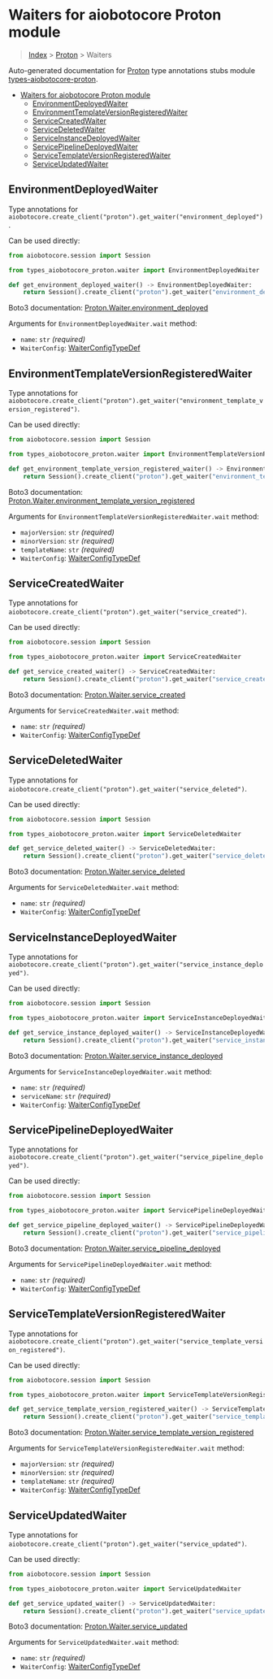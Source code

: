 <a id="waiters-for-aiobotocore-proton-module"></a>

# Waiters for aiobotocore Proton module

> [Index](..) > [Proton](.) > Waiters

Auto-generated documentation for
[Proton](https://boto3.amazonaws.com/v1/documentation/api/latest/reference/services/proton.html#Proton)
type annotations stubs module
[types-aiobotocore-proton](https://pypi.org/project/types-aiobotocore-proton/).

- [Waiters for aiobotocore Proton module](#waiters-for-aiobotocore-proton-module)
  - [EnvironmentDeployedWaiter](#environmentdeployedwaiter)
  - [EnvironmentTemplateVersionRegisteredWaiter](#environmenttemplateversionregisteredwaiter)
  - [ServiceCreatedWaiter](#servicecreatedwaiter)
  - [ServiceDeletedWaiter](#servicedeletedwaiter)
  - [ServiceInstanceDeployedWaiter](#serviceinstancedeployedwaiter)
  - [ServicePipelineDeployedWaiter](#servicepipelinedeployedwaiter)
  - [ServiceTemplateVersionRegisteredWaiter](#servicetemplateversionregisteredwaiter)
  - [ServiceUpdatedWaiter](#serviceupdatedwaiter)

<a id="environmentdeployedwaiter"></a>

## EnvironmentDeployedWaiter

Type annotations for
`aiobotocore.create_client("proton").get_waiter("environment_deployed")`.

Can be used directly:

```python
from aiobotocore.session import Session

from types_aiobotocore_proton.waiter import EnvironmentDeployedWaiter

def get_environment_deployed_waiter() -> EnvironmentDeployedWaiter:
    return Session().create_client("proton").get_waiter("environment_deployed")
```

Boto3 documentation:
[Proton.Waiter.environment_deployed](https://boto3.amazonaws.com/v1/documentation/api/latest/reference/services/proton.html#Proton.Waiter.EnvironmentDeployed)

Arguments for `EnvironmentDeployedWaiter.wait` method:

- `name`: `str` *(required)*
- `WaiterConfig`: [WaiterConfigTypeDef](./type_defs.md#waiterconfigtypedef)

<a id="environmenttemplateversionregisteredwaiter"></a>

## EnvironmentTemplateVersionRegisteredWaiter

Type annotations for
`aiobotocore.create_client("proton").get_waiter("environment_template_version_registered")`.

Can be used directly:

```python
from aiobotocore.session import Session

from types_aiobotocore_proton.waiter import EnvironmentTemplateVersionRegisteredWaiter

def get_environment_template_version_registered_waiter() -> EnvironmentTemplateVersionRegisteredWaiter:
    return Session().create_client("proton").get_waiter("environment_template_version_registered")
```

Boto3 documentation:
[Proton.Waiter.environment_template_version_registered](https://boto3.amazonaws.com/v1/documentation/api/latest/reference/services/proton.html#Proton.Waiter.EnvironmentTemplateVersionRegistered)

Arguments for `EnvironmentTemplateVersionRegisteredWaiter.wait` method:

- `majorVersion`: `str` *(required)*
- `minorVersion`: `str` *(required)*
- `templateName`: `str` *(required)*
- `WaiterConfig`: [WaiterConfigTypeDef](./type_defs.md#waiterconfigtypedef)

<a id="servicecreatedwaiter"></a>

## ServiceCreatedWaiter

Type annotations for
`aiobotocore.create_client("proton").get_waiter("service_created")`.

Can be used directly:

```python
from aiobotocore.session import Session

from types_aiobotocore_proton.waiter import ServiceCreatedWaiter

def get_service_created_waiter() -> ServiceCreatedWaiter:
    return Session().create_client("proton").get_waiter("service_created")
```

Boto3 documentation:
[Proton.Waiter.service_created](https://boto3.amazonaws.com/v1/documentation/api/latest/reference/services/proton.html#Proton.Waiter.ServiceCreated)

Arguments for `ServiceCreatedWaiter.wait` method:

- `name`: `str` *(required)*
- `WaiterConfig`: [WaiterConfigTypeDef](./type_defs.md#waiterconfigtypedef)

<a id="servicedeletedwaiter"></a>

## ServiceDeletedWaiter

Type annotations for
`aiobotocore.create_client("proton").get_waiter("service_deleted")`.

Can be used directly:

```python
from aiobotocore.session import Session

from types_aiobotocore_proton.waiter import ServiceDeletedWaiter

def get_service_deleted_waiter() -> ServiceDeletedWaiter:
    return Session().create_client("proton").get_waiter("service_deleted")
```

Boto3 documentation:
[Proton.Waiter.service_deleted](https://boto3.amazonaws.com/v1/documentation/api/latest/reference/services/proton.html#Proton.Waiter.ServiceDeleted)

Arguments for `ServiceDeletedWaiter.wait` method:

- `name`: `str` *(required)*
- `WaiterConfig`: [WaiterConfigTypeDef](./type_defs.md#waiterconfigtypedef)

<a id="serviceinstancedeployedwaiter"></a>

## ServiceInstanceDeployedWaiter

Type annotations for
`aiobotocore.create_client("proton").get_waiter("service_instance_deployed")`.

Can be used directly:

```python
from aiobotocore.session import Session

from types_aiobotocore_proton.waiter import ServiceInstanceDeployedWaiter

def get_service_instance_deployed_waiter() -> ServiceInstanceDeployedWaiter:
    return Session().create_client("proton").get_waiter("service_instance_deployed")
```

Boto3 documentation:
[Proton.Waiter.service_instance_deployed](https://boto3.amazonaws.com/v1/documentation/api/latest/reference/services/proton.html#Proton.Waiter.ServiceInstanceDeployed)

Arguments for `ServiceInstanceDeployedWaiter.wait` method:

- `name`: `str` *(required)*
- `serviceName`: `str` *(required)*
- `WaiterConfig`: [WaiterConfigTypeDef](./type_defs.md#waiterconfigtypedef)

<a id="servicepipelinedeployedwaiter"></a>

## ServicePipelineDeployedWaiter

Type annotations for
`aiobotocore.create_client("proton").get_waiter("service_pipeline_deployed")`.

Can be used directly:

```python
from aiobotocore.session import Session

from types_aiobotocore_proton.waiter import ServicePipelineDeployedWaiter

def get_service_pipeline_deployed_waiter() -> ServicePipelineDeployedWaiter:
    return Session().create_client("proton").get_waiter("service_pipeline_deployed")
```

Boto3 documentation:
[Proton.Waiter.service_pipeline_deployed](https://boto3.amazonaws.com/v1/documentation/api/latest/reference/services/proton.html#Proton.Waiter.ServicePipelineDeployed)

Arguments for `ServicePipelineDeployedWaiter.wait` method:

- `name`: `str` *(required)*
- `WaiterConfig`: [WaiterConfigTypeDef](./type_defs.md#waiterconfigtypedef)

<a id="servicetemplateversionregisteredwaiter"></a>

## ServiceTemplateVersionRegisteredWaiter

Type annotations for
`aiobotocore.create_client("proton").get_waiter("service_template_version_registered")`.

Can be used directly:

```python
from aiobotocore.session import Session

from types_aiobotocore_proton.waiter import ServiceTemplateVersionRegisteredWaiter

def get_service_template_version_registered_waiter() -> ServiceTemplateVersionRegisteredWaiter:
    return Session().create_client("proton").get_waiter("service_template_version_registered")
```

Boto3 documentation:
[Proton.Waiter.service_template_version_registered](https://boto3.amazonaws.com/v1/documentation/api/latest/reference/services/proton.html#Proton.Waiter.ServiceTemplateVersionRegistered)

Arguments for `ServiceTemplateVersionRegisteredWaiter.wait` method:

- `majorVersion`: `str` *(required)*
- `minorVersion`: `str` *(required)*
- `templateName`: `str` *(required)*
- `WaiterConfig`: [WaiterConfigTypeDef](./type_defs.md#waiterconfigtypedef)

<a id="serviceupdatedwaiter"></a>

## ServiceUpdatedWaiter

Type annotations for
`aiobotocore.create_client("proton").get_waiter("service_updated")`.

Can be used directly:

```python
from aiobotocore.session import Session

from types_aiobotocore_proton.waiter import ServiceUpdatedWaiter

def get_service_updated_waiter() -> ServiceUpdatedWaiter:
    return Session().create_client("proton").get_waiter("service_updated")
```

Boto3 documentation:
[Proton.Waiter.service_updated](https://boto3.amazonaws.com/v1/documentation/api/latest/reference/services/proton.html#Proton.Waiter.ServiceUpdated)

Arguments for `ServiceUpdatedWaiter.wait` method:

- `name`: `str` *(required)*
- `WaiterConfig`: [WaiterConfigTypeDef](./type_defs.md#waiterconfigtypedef)

